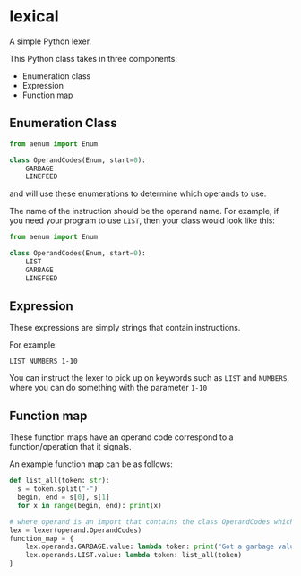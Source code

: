 # lexical

A simple Python lexer.


This Python class takes in three components:

- Enumeration class
- Expression
- Function map



## Enumeration Class

```python
from aenum import Enum

class OperandCodes(Enum, start=0):
    GARBAGE
    LINEFEED
```

and will use these enumerations to determine which operands to use.

The name of the instruction should be the operand name. For example, if you need your program to use `LIST`, then your class would look like this:


```python
from aenum import Enum

class OperandCodes(Enum, start=0):
    LIST
    GARBAGE
    LINEFEED
```

## Expression

These expressions are simply strings that contain instructions.

For example:

`LIST NUMBERS 1-10`

You can instruct the lexer to pick up on keywords such as `LIST` and `NUMBERS`, where you can do something with the parameter `1-10`

## Function map

These function maps have an operand code correspond to a function/operation that it signals.

An example function map can be as follows:

```python
def list_all(token: str):
  s = token.split("-")
  begin, end = s[0], s[1]
  for x in range(begin, end): print(x)

# where operand is an import that contains the class OperandCodes which is an Enumeration class, component number one
lex = lexer(operand.OperandCodes)
function_map = {
    lex.operands.GARBAGE.value: lambda token: print("Got a garbage value of {}".format(token)) ,
    lex.operands.LIST.value: lambda token: list_all(token)
}
```
